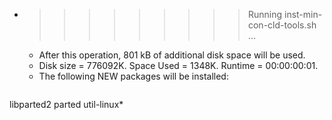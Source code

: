 * >>>>>>>>> Running inst-min-con-cld-tools.sh ...
  * After this operation, 801 kB of additional disk space will be used.
  * Disk size = 776092K. Space Used = 1348K. Runtime = 00:00:00:01.
  * The following NEW packages will be installed:
  ```bash
libparted2 parted util-linux*
  ```
